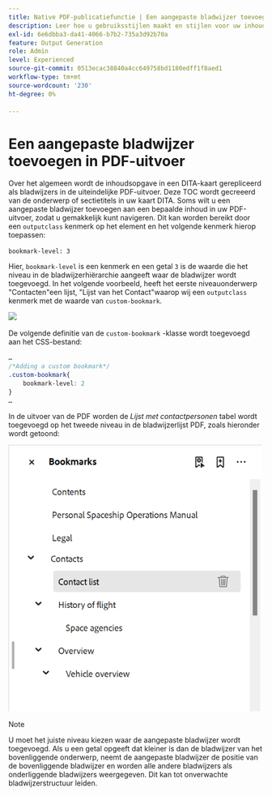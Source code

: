 ```yaml
---
title: Native PDF-publicatiefunctie | Een aangepaste bladwijzer toevoegen in PDF-uitvoer
description: Leer hoe u gebruiksstijlen maakt en stijlen voor uw inhoud maakt.
exl-id: 6e6dbba3-da41-4066-b7b2-735a3d92b70a
feature: Output Generation
role: Admin
level: Experienced
source-git-commit: 0513ecac38840a4cc649758bd1180edff1f8aed1
workflow-type: tm+mt
source-wordcount: '230'
ht-degree: 0%

---
```


# Een aangepaste bladwijzer toevoegen in PDF-uitvoer

Over het algemeen wordt de inhoudsopgave in een DITA-kaart gerepliceerd als bladwijzers in de uiteindelijke PDF-uitvoer. Deze TOC wordt gecreeerd van de onderwerp of sectietitels in uw kaart DITA. Soms wilt u een aangepaste bladwijzer toevoegen aan een bepaalde inhoud in uw PDF-uitvoer, zodat u gemakkelijk kunt navigeren. Dit kan worden bereikt door een `outputclass` kenmerk op het element en het volgende kenmerk hierop toepassen:

`bookmark-level: 3`

Hier, `bookmark-level` is een kenmerk en een getal `3` is de waarde die het niveau in de bladwijzerhiërarchie aangeeft waar de bladwijzer wordt toegevoegd. In het volgende voorbeeld, heeft het eerste niveauonderwerp &quot;Contacten&quot;een lijst, &quot;Lijst van het Contact&quot;waarop wij een `outputclass` kenmerk met de waarde van `custom-bookmark`.


<img src="./assets/custom-bookmark-attribute.png" width="500">

De volgende definitie van de `custom-bookmark` -klasse wordt toegevoegd aan het CSS-bestand:

```css
…
/*Adding a custom bookmark*/
.custom-bookmark{
    bookmark-level: 2
}
…
```

In de uitvoer van de PDF worden de *Lijst met contactpersonen* tabel wordt toegevoegd op het tweede niveau in de bladwijzerlijst PDF, zoals hieronder wordt getoond:

<img src="./assets/custom-bookmark-in-pdf-output.png" width="500">

>[!NOTE]
>
>U moet het juiste niveau kiezen waar de aangepaste bladwijzer wordt toegevoegd. Als u een getal opgeeft dat kleiner is dan de bladwijzer van het bovenliggende onderwerp, neemt de aangepaste bladwijzer de positie van de bovenliggende bladwijzer en worden alle andere bladwijzers als onderliggende bladwijzers weergegeven. Dit kan tot onverwachte bladwijzerstructuur leiden.

